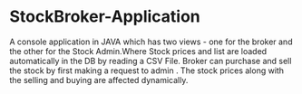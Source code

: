# StockBroker-Application
A console application in JAVA which has two views - one for the broker and the other for the Stock Admin.Where Stock prices and list are loaded automatically in the DB by reading a CSV File. Broker can purchase and sell the stock by first making a request to admin . The stock prices along with the selling and buying are affected dynamically.
